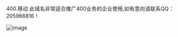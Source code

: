   400.移动  此域名非常适合推广400业务的企业使用,如有意向请联系QQ：205966816！
  
![image](http://img.kbscdn.cn/shop/bbe9b1db/5e7dce8e4a4bc.png)
